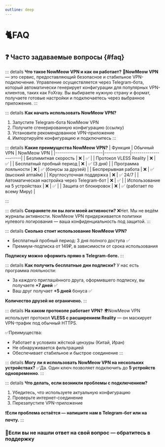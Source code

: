 ```yaml
---
outline: deep
---
```

# **🐈FAQ**
## ❓ **Часто задаваемые вопросы** {#faq}

::: details **Что такое NowMeow VPN и как он работает?**
🐾**NowMeow VPN** — это сервис, предоставляющий безопасное и стабильное VPN-подключение. Управление осуществляется через Telegram-бота, который автоматически генерирует конфигурации для популярных VPN-клиентов, таких как FoXray. Вы выбираете нужную страну и формат, получаете готовые настройки и подключаетесь через выбранное приложение.
:::

::: details **Как начать использовать NowMeow VPN?**
1. Запустите Telegram-бота NowMeow VPN  
2. Получите сгенерированную конфигурацию (ссылку)  
3. Установите рекомендованное VPN-приложение  
4. Импортируйте конфигурацию и подключитесь
:::

::: details **Какие преимущества NowMeow VPN?**
| Функция                | Обычный VPN | NowMeow VPN          |
|------------------------|-------------|----------------------|
| Безлимитная скорость   | ❌          | ✅                   |
| Протокол VLESS Reality | ❌          | ✅                   |
| Бесплатный пробный период | ❌        | ✅ (3 дня)            |
| Программа лояльности   | ❌          | ✅ (бонусы за друзей)  |
| Беспрерывная работа    | ❌          | ✅ (высокий аптайм)    |
| Круглосуточная поддержка | ❌        | ✅ 24/7                  |
| Автоматическая настройка через Telegram-бот | ❌ | ✅         |
| Использование на 5 устройствах | ❌     | ✅                   |
| Защита от блокировок   | ❌          | ✅ (работает по всему Миру) |

:::


::: details **Сохраняете ли вы логи моей активности?**
❌Нет. Мы не ведём журналы активности. NowMeow VPN придерживается политики нулевого логирования — ваша конфиденциальность под защитой.
:::

::: details **Сколько стоит использование NowMeow VPN?**
- Бесплатный пробный период: 3 дня полного доступа  ✅
- Премиум-подписка от 149₽, в зависимости от срока использования

**Подписку можно оформить прямо в Telegram-боте.**
:::

::: details **Как получить бесплатные дни подписки?**
У нас есть программа лояльности:  
- За каждого приглашённого друга, оформившего подписку, вы получаете **+7 дней** ✅ 
- Ваш друг получает **+5 дней** бонуса ✅

**Количество друзей не ограничено.**
:::

::: details **На каком протоколе работает VPN?**
🌍NowMeow VPN использует протокол **VLESS с расширением Reality** — он маскирует VPN-трафик под обычный HTTPS.

✅Преимущества:
- Работает в условиях жёсткой цензуры (Китай, Иран)  
- Не обнаруживается фильтрацией  
- Обеспечивает стабильное и быстрое соединение
:::

::: details **Могу ли я использовать NowMeow VPN на нескольких устройствах?**
✅Да. Один ключ позволяет подключить до **5 устройств одновременно**.
:::

::: details **Что делать, если возникли проблемы с подключением?**
1. Убедитесь, что используете актуальную конфигурацию  
2. Проверьте интернет-соединение  
3. Перезапустите VPN-приложение

❗️**Если проблема остаётся — напишите нам в Telegram-бот или на почту.**
:::

### 📌**Если вы не нашли ответ на свой вопрос — обратитесь в поддержку**